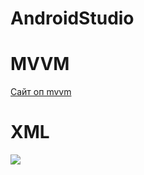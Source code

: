 # AndroidStudio
<h1>MVVM</h1>
<a href="https://www.geeksforgeeks.org/mvvm-model-view-viewmodel-architecture-pattern-in-android/">
  <p>Сайт оп mvvm</p>
</a>
<h1>XML</h1>
<img src="https://itproger.com/img/courses/activity_lifecycle.png">

